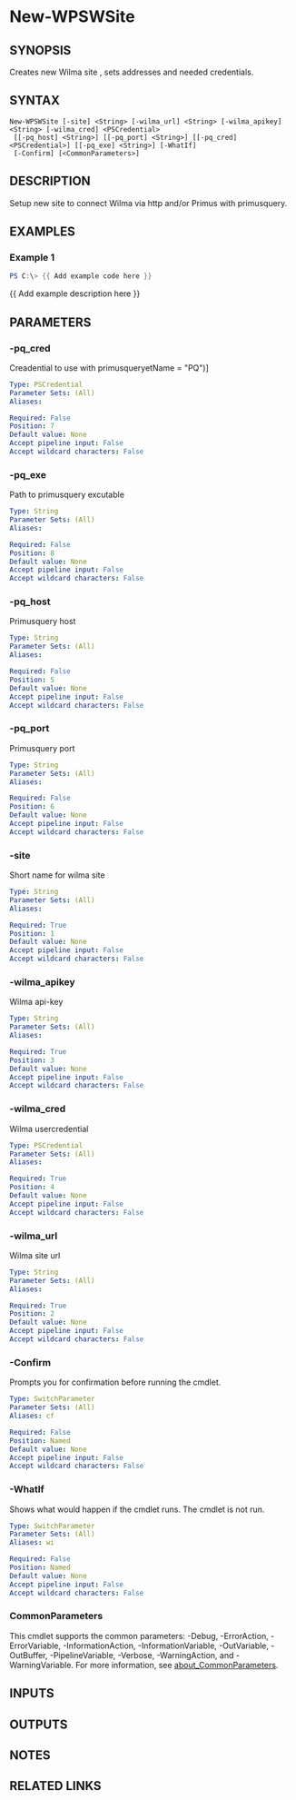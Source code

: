 ﻿---
external help file: WilmaPSWorker-help.xml
Module Name: WilmaPSWorker
online version:
schema: 2.0.0
---

# New-WPSWSite

## SYNOPSIS
Creates new Wilma site , sets addresses and needed credentials.

## SYNTAX

```
New-WPSWSite [-site] <String> [-wilma_url] <String> [-wilma_apikey] <String> [-wilma_cred] <PSCredential>
 [[-pq_host] <String>] [[-pq_port] <String>] [[-pq_cred] <PSCredential>] [[-pq_exe] <String>] [-WhatIf]
 [-Confirm] [<CommonParameters>]
```

## DESCRIPTION
Setup new site to connect Wilma via http and/or Primus with primusquery.

## EXAMPLES

### Example 1
```powershell
PS C:\> {{ Add example code here }}
```

{{ Add example description here }}

## PARAMETERS

### -pq_cred
Creadential to use with primusqueryetName = "PQ")\]

```yaml
Type: PSCredential
Parameter Sets: (All)
Aliases:

Required: False
Position: 7
Default value: None
Accept pipeline input: False
Accept wildcard characters: False
```

### -pq_exe
Path to primusquery excutable

```yaml
Type: String
Parameter Sets: (All)
Aliases:

Required: False
Position: 8
Default value: None
Accept pipeline input: False
Accept wildcard characters: False
```

### -pq_host
Primusquery host

```yaml
Type: String
Parameter Sets: (All)
Aliases:

Required: False
Position: 5
Default value: None
Accept pipeline input: False
Accept wildcard characters: False
```

### -pq_port
Primusquery port

```yaml
Type: String
Parameter Sets: (All)
Aliases:

Required: False
Position: 6
Default value: None
Accept pipeline input: False
Accept wildcard characters: False
```

### -site
Short name for wilma site

```yaml
Type: String
Parameter Sets: (All)
Aliases:

Required: True
Position: 1
Default value: None
Accept pipeline input: False
Accept wildcard characters: False
```

### -wilma_apikey
Wilma api-key

```yaml
Type: String
Parameter Sets: (All)
Aliases:

Required: True
Position: 3
Default value: None
Accept pipeline input: False
Accept wildcard characters: False
```

### -wilma_cred
Wilma usercredential

```yaml
Type: PSCredential
Parameter Sets: (All)
Aliases:

Required: True
Position: 4
Default value: None
Accept pipeline input: False
Accept wildcard characters: False
```

### -wilma_url
Wilma site url

```yaml
Type: String
Parameter Sets: (All)
Aliases:

Required: True
Position: 2
Default value: None
Accept pipeline input: False
Accept wildcard characters: False
```

### -Confirm
Prompts you for confirmation before running the cmdlet.

```yaml
Type: SwitchParameter
Parameter Sets: (All)
Aliases: cf

Required: False
Position: Named
Default value: None
Accept pipeline input: False
Accept wildcard characters: False
```

### -WhatIf
Shows what would happen if the cmdlet runs.
The cmdlet is not run.

```yaml
Type: SwitchParameter
Parameter Sets: (All)
Aliases: wi

Required: False
Position: Named
Default value: None
Accept pipeline input: False
Accept wildcard characters: False
```

### CommonParameters
This cmdlet supports the common parameters: -Debug, -ErrorAction, -ErrorVariable, -InformationAction, -InformationVariable, -OutVariable, -OutBuffer, -PipelineVariable, -Verbose, -WarningAction, and -WarningVariable. For more information, see [about_CommonParameters](http://go.microsoft.com/fwlink/?LinkID=113216).

## INPUTS

## OUTPUTS

## NOTES

## RELATED LINKS
